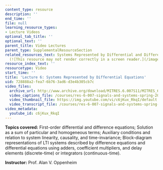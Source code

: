 ```yaml
---
content_type: resource
description: ''
end_time: ''
file: null
learning_resource_types:
- Lecture Videos
optional_tab_title: ''
optional_text: ''
parent_title: Video Lectures
parent_type: SupplementalResourceSection
related_resources_text: Systems Represented by Differential and Difference Equations
  (![This resource may not render correctly in a screen reader.](/images/inacessible.gif)[PDF](resources/mitres_6_007s11_lec06))
resource_index_text: ''
resourcetype: Video
start_time: ''
title: 'Lecture 6: Systems Represented by Differential Equations'
uid: 728888a2-fea7-6b76-3ad6-d3e4b305cb7c
video_files:
  archive_url: http://www.archive.org/download/MITRES.6.007S11/MITRES_6-007S11lec06_300k.mp4
  video_captions_file: /courses/res-6-007-signals-and-systems-spring-2011/f77b3146affd5f60aedb89e85d175ee3_c6jKux_RkqI.vtt
  video_thumbnail_file: https://img.youtube.com/vi/c6jKux_RkqI/default.jpg
  video_transcript_file: /courses/res-6-007-signals-and-systems-spring-2011/f0f9d872219c1cf66e9b64f6f3d37c53_c6jKux_RkqI.pdf
video_metadata:
  youtube_id: c6jKux_RkqI
---
```


**Topics covered:** First-order differential and difference equations; Solution as a sum of particular and homogeneous terms; Auxiliary conditions and relation to system linearity, causality, and time-invariance; Block-diagram representations of LTI systems described by difference equations and differential equations using adders, coefficient multipliers, and delay elements (discrete-time) or integrators (continuous-time).

**Instructor:** Prof. Alan V. Oppenheim